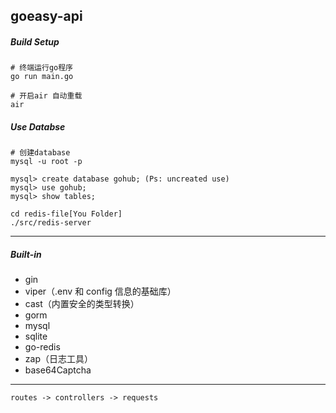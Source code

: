 ## goeasy-api

##### Build Setup
```
# 终端运行go程序
go run main.go

# 开启air 自动重载
air
```
##### Use Databse
```
# 创建database
mysql -u root -p

mysql> create database gohub; (Ps: uncreated use)
mysql> use gohub;
mysql> show tables;

cd redis-file[You Folder]
./src/redis-server
```
---
##### Built-in
- gin
- viper（.env 和 config 信息的基础库）
- cast（内置安全的类型转换）
- gorm
- mysql
- sqlite
- go-redis
- zap（日志工具）
- base64Captcha
---

```
routes -> controllers -> requests
```
